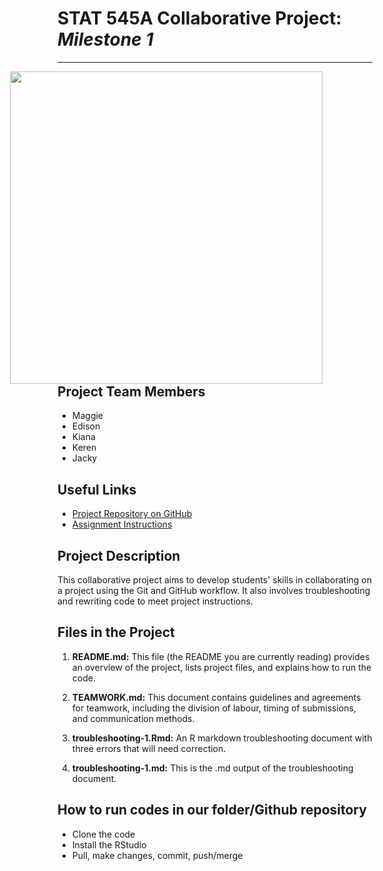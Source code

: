 
# STAT 545A Collaborative Project: *Milestone 1*
***
<img src="https://www.thescea.org/sites/scea/files/styles/1920wide/public/syndicated/images/student_collaboration.jpeg?itok=a-D1guBW" 
  style="float: right; margin-right: 80px;" width="500" /> 


## **Project Team Members**
* Maggie
* Edison
* Kiana
* Keren
* Jacky

## **Useful Links**
* [Project Repository on GitHub](https://github.com/stat545ubc-2023/collaborative-group1)
* [Assignment Instructions](https://stat545.stat.ubc.ca/collaborative-project/milestone1/)

## **Project Description**
This collaborative project aims to develop students' skills in collaborating on a project using the Git and GitHub workflow. It also involves troubleshooting and rewriting code to meet project instructions. 

## **Files in the Project**

1. **README.md:** This file (the README you are currently reading) provides an overview of the project, lists project files, and explains how to run the code.

2. **TEAMWORK.md:** This document contains guidelines and agreements for teamwork, including the division of labour, timing of submissions, and communication methods.

3. **troubleshooting-1.Rmd:** An R markdown troubleshooting document with three errors that will need correction.
4.  **troubleshooting-1.md:** This is the .md output of the troubleshooting document.

## How to run codes in our folder/Github repository
* Clone the code
* Install the RStudio
* Pull, make changes, commit, push/merge
